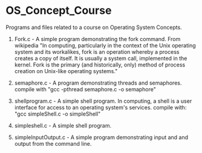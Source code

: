 # OS_Concept_Course
Programs and files related to a course on Operating System Concepts. 

1. Fork.c - A simple program demonstrating the fork command. From wikipedia "In computing, particularly in the context of the Unix operating system and its workalikes, fork is an operation whereby a process creates a copy of itself. It is usually a system call, implemented in the kernel. Fork is the primary (and historically, only) method of process creation on Unix-like operating systems."

2. semaphore.c - A program demonstrating threads and semaphores. compile with "gcc -pthread semaphore.c -o semaphore"

3. shellprogram.c - A simple shell program. In computing, a shell is a user interface for access to an operating system's services.
compile with: "gcc simpleShell.c -o simpleShell"

4. simpleshell.c - A simple shell program.

5. simpleInputOutput.c - A simple program demonstrating input and and output from the command line. 

